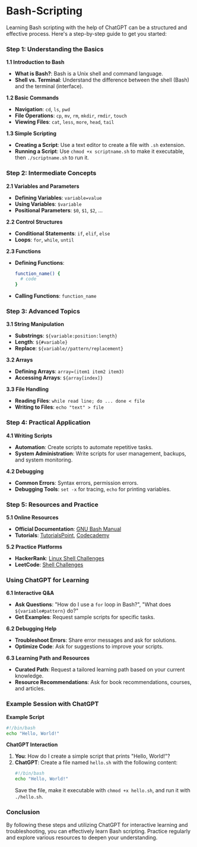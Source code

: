 # Bash-Scripting

Learning Bash scripting with the help of ChatGPT can be a structured and effective process. Here's a step-by-step guide to get you started:

### Step 1: Understanding the Basics

**1.1 Introduction to Bash**
- **What is Bash?**: Bash is a Unix shell and command language.
- **Shell vs. Terminal**: Understand the difference between the shell (Bash) and the terminal (interface).

**1.2 Basic Commands**
- **Navigation**: `cd`, `ls`, `pwd`
- **File Operations**: `cp`, `mv`, `rm`, `mkdir`, `rmdir`, `touch`
- **Viewing Files**: `cat`, `less`, `more`, `head`, `tail`

**1.3 Simple Scripting**
- **Creating a Script**: Use a text editor to create a file with `.sh` extension.
- **Running a Script**: Use `chmod +x scriptname.sh` to make it executable, then `./scriptname.sh` to run it.

### Step 2: Intermediate Concepts

**2.1 Variables and Parameters**
- **Defining Variables**: `variable=value`
- **Using Variables**: `$variable`
- **Positional Parameters**: `$0`, `$1`, `$2`, ...

**2.2 Control Structures**
- **Conditional Statements**: `if`, `elif`, `else`
- **Loops**: `for`, `while`, `until`

**2.3 Functions**
- **Defining Functions**: 
  ```bash
  function_name() {
    # code
  }
  ```
- **Calling Functions**: `function_name`

### Step 3: Advanced Topics

**3.1 String Manipulation**
- **Substrings**: `${variable:position:length}`
- **Length**: `${#variable}`
- **Replace**: `${variable//pattern/replacement}`

**3.2 Arrays**
- **Defining Arrays**: `array=(item1 item2 item3)`
- **Accessing Arrays**: `${array[index]}`

**3.3 File Handling**
- **Reading Files**: `while read line; do ... done < file`
- **Writing to Files**: `echo "text" > file`

### Step 4: Practical Application

**4.1 Writing Scripts**
- **Automation**: Create scripts to automate repetitive tasks.
- **System Administration**: Write scripts for user management, backups, and system monitoring.

**4.2 Debugging**
- **Common Errors**: Syntax errors, permission errors.
- **Debugging Tools**: `set -x` for tracing, `echo` for printing variables.

### Step 5: Resources and Practice

**5.1 Online Resources**
- **Official Documentation**: [GNU Bash Manual](https://www.gnu.org/software/bash/manual/)
- **Tutorials**: [TutorialsPoint](https://www.tutorialspoint.com/unix/shell_scripting.htm), [Codecademy](https://www.codecademy.com/learn/learn-the-command-line)

**5.2 Practice Platforms**
- **HackerRank**: [Linux Shell Challenges](https://www.hackerrank.com/domains/tutorials/10-days-of-javascript)
- **LeetCode**: [Shell Challenges](https://leetcode.com/problemset/shell/)

### Using ChatGPT for Learning

**6.1 Interactive Q&A**
- **Ask Questions**: "How do I use a `for` loop in Bash?", "What does `${variable#pattern}` do?"
- **Get Examples**: Request sample scripts for specific tasks.

**6.2 Debugging Help**
- **Troubleshoot Errors**: Share error messages and ask for solutions.
- **Optimize Code**: Ask for suggestions to improve your scripts.

**6.3 Learning Path and Resources**
- **Curated Path**: Request a tailored learning path based on your current knowledge.
- **Resource Recommendations**: Ask for book recommendations, courses, and articles.

### Example Session with ChatGPT

**Example Script**
```bash
#!/bin/bash
echo "Hello, World!"
```

**ChatGPT Interaction**
1. **You**: How do I create a simple script that prints "Hello, World!"?
2. **ChatGPT**: Create a file named `hello.sh` with the following content:
    ```bash
    #!/bin/bash
    echo "Hello, World!"
    ```
    Save the file, make it executable with `chmod +x hello.sh`, and run it with `./hello.sh`.

### Conclusion

By following these steps and utilizing ChatGPT for interactive learning and troubleshooting, you can effectively learn Bash scripting. Practice regularly and explore various resources to deepen your understanding.
